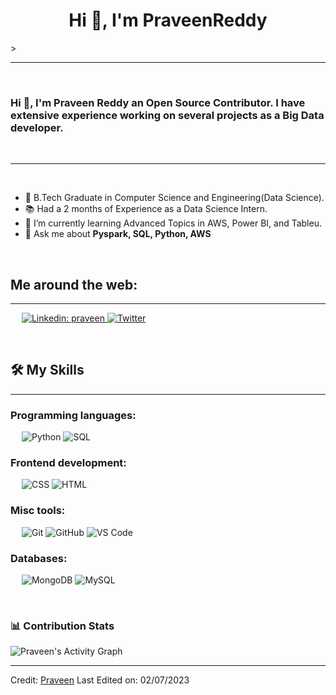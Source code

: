 <h1 align="center">Hi 👋, I'm PraveenReddy</h1>
>


-------------------
&emsp;
<h3 align="left">Hi 👋, I'm Praveen Reddy an Open Source Contributor. I have extensive experience working on several projects as a Big Data developer.</h3>
&emsp;

-------------------
&emsp;

- 🔭 B.Tech Graduate in Computer Science and Engineering(Data Science). 
- 📚 Had a  2 months of Experience as a Data Science Intern.
- 🌱 I’m currently learning Advanced Topics in AWS, Power BI, and Tableu.
- 💬 Ask me about **Pyspark, SQL, Python, AWS**

&emsp;

## Me around the web:
-------------------


&emsp;
<a href="https://www.linkedin.com/in/praveenreddy-yallayyagari-dataengineer">
    <img src="https://img.shields.io/badge/-praveen-blue?style=flat-square&logo=Linkedin&logoColor=white" alt="Linkedin: praveen">
</a>
<a href="https://x.com/praveenreddyyg">
    <img src="https://img.shields.io/badge/Twitter-blue?style=flat-square&logo=twitter&logoColor=white" alt="Twitter">
</a>





&emsp;

## 🛠️ My Skills
-------------------
### Programming languages:
&emsp;
![Python](https://img.shields.io/badge/-Python-000?&logo=Python)
![SQL](https://img.shields.io/badge/-SQL-000?&logo=Java)


### Frontend development:
&emsp;
![CSS](https://img.shields.io/badge/-CSS-000?&logo=CSS3)
![HTML](https://img.shields.io/badge/-HTML-000?&logo=HTML5)
### Misc tools:
&emsp;
![Git](https://img.shields.io/badge/-Git-000?&logo=Git)
![GitHub](https://img.shields.io/badge/-GitHub-000?&logo=GitHub)
![VS Code](https://img.shields.io/badge/-VS%20Code-000?&logo=Visual-Studio-Code)

### Databases:
&emsp;
![MongoDB](https://img.shields.io/badge/-MongoDB-000?&logo=MongoDB)
![MySQL](https://img.shields.io/badge/-MySQL-000?&logo=MySQL)

&emsp;




### 📊 Contribution Stats

<img alt="Praveen's Activity Graph" src="https://github-readme-activity-graph.cyclic.app/graph/?username=PraveenReddy&bg_color=1F222E&color=F8D866&line=F85D7F&point=FFFFFF&hide_border=true" />

------
Credit: [Praveen](https://github.com/PraveenReddy789)
Last Edited on: 02/07/2023
